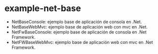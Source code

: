 # example-net-base

- NetBaseConsole: ejemplo base de aplicación de consola en .Net.
- NetBaseWebMvc: ejemplo base de aplicación web con mvc en .Net.
- NetFwBaseConsole: ejemplo base de aplicación de consola en .Net Framework.
- NetFWBaseWebMvc: ejemplo base de aplicación web con mvc en .Net Framework.

